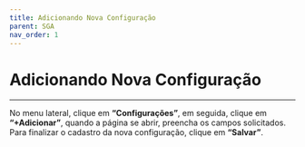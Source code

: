 ```yaml
---
title: Adicionando Nova Configuração
parent: SGA
nav_order: 1
---
```


#  Adicionando Nova Configuração
---

No menu lateral, clique em **“Configurações”**, em seguida, clique em **“+Adicionar”**, quando a página se abrir, preencha os campos solicitados. Para finalizar o cadastro da nova configuração, clique em **“Salvar”**.

